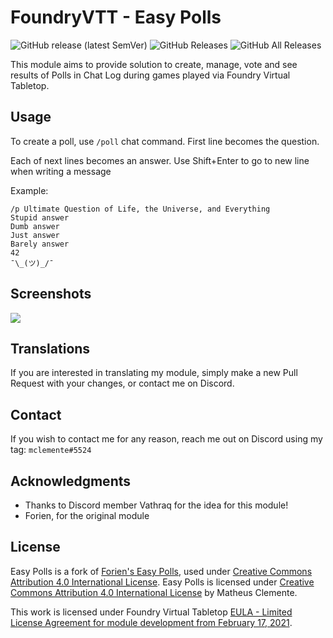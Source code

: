 # FoundryVTT - Easy Polls

![GitHub release (latest SemVer)](https://img.shields.io/github/v/release/mclemente/foundryvtt-easy-polls?style=for-the-badge)
![GitHub Releases](https://img.shields.io/github/downloads/mclemente/foundryvtt-easy-polls/latest/total?style=for-the-badge)
![GitHub All Releases](https://img.shields.io/github/downloads/mclemente/foundryvtt-easy-polls/total?style=for-the-badge&label=Downloads+total)  

This module aims to provide solution to create, manage, vote and see results of Polls in Chat Log during games played via Foundry Virtual Tabletop.

## Usage

To create a poll, use `/poll` chat command. First line becomes the question.

Each of next lines becomes an answer. Use Shift+Enter to go to new line when writing a message

Example:

```
/p Ultimate Question of Life, the Universe, and Everything
Stupid answer
Dumb answer
Just answer
Barely answer
42
¯\_(ツ)_/¯
```

## Screenshots

![](https://i.gyazo.com/d7b662c2e90a366c14171c8d6e0a3f3b.gif)

## Translations

If you are interested in translating my module, simply make a new Pull Request with your changes, or contact me on Discord.

## Contact

If you wish to contact me for any reason, reach me out on Discord using my tag: `mclemente#5524`

## Acknowledgments

-   Thanks to Discord member Vathraq for the idea for this module!
-   Forien, for the original module

## License

Easy Polls is a fork of [Forien's Easy Polls](https://github.com/Forien/foundryvtt-forien-easy-polls), used under [Creative Commons Attribution 4.0 International License](http://creativecommons.org/licenses/by/4.0/). Easy Polls is licensed under [Creative Commons Attribution 4.0 International License](http://creativecommons.org/licenses/by/4.0/) by Matheus Clemente.

This work is licensed under Foundry Virtual Tabletop [EULA - Limited License Agreement for module development from February 17, 2021](https://foundryvtt.com/article/license/).
